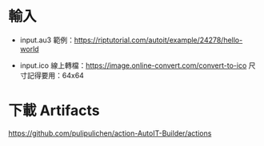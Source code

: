 # 輸入

- input.au3
範例：https://riptutorial.com/autoit/example/24278/hello-world

- input.ico
線上轉檔：https://image.online-convert.com/convert-to-ico
尺寸記得要用：64x64

# 下載 Artifacts

https://github.com/pulipulichen/action-AutoIT-Builder/actions